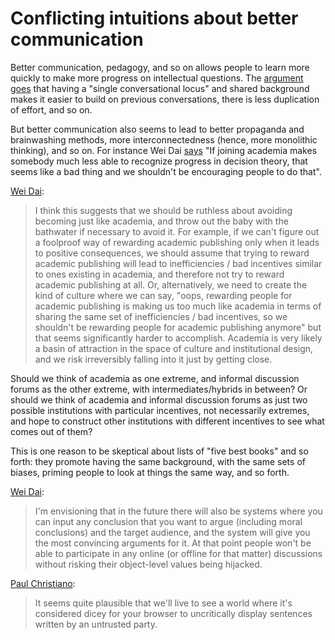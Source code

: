 # Conflicting intuitions about better communication

Better communication, pedagogy, and so on allows people to learn more quickly
to make more progress on intellectual questions. The [argument
goes](http://lesswrong.com/lw/o5z/on_the_importance_of_less_wrong_or_another_single/)
that having a "single conversational locus" and shared background makes it
easier to build on previous conversations, there is less duplication of effort,
and so on.

But better communication also seems to lead to better propaganda and
brainwashing methods, more interconnectedness (hence, more monolithic
thinking), and so on. For instance Wei Dai [says](https://www.lesserwrong.com/posts/xQ9tMMk3RArodLtDq/intellectual-progress-inside-and-outside-academia)
"If joining academia makes somebody much less able to recognize progress in
decision theory, that seems like a bad thing and we shouldn't be encouraging
people to do that".

[Wei Dai](http://lesswrong.com/lw/pds/online_discussion_is_better_than_prepublication/dwxw):

> I think this suggests that we should be ruthless about avoiding becoming just
> like academia, and throw out the baby with the bathwater if necessary to
> avoid it. For example, if we can't figure out a foolproof way of rewarding
> academic publishing only when it leads to positive consequences, we should
> assume that trying to reward academic publishing will lead to inefficiencies
> / bad incentives similar to ones existing in academia, and therefore not try
> to reward academic publishing at all. Or, alternatively, we need to create
> the kind of culture where we can say, "oops, rewarding people for academic
> publishing is making us too much like academia in terms of sharing the same
> set of inefficiencies / bad incentives, so we shouldn't be rewarding people
> for academic publishing anymore" but that seems significantly harder to
> accomplish. Academia is very likely a basin of attraction in the space of
> culture and institutional design, and we risk irreversibly falling into it
> just by getting close.

Should we think of academia as one extreme, and informal discussion forums as
the other extreme, with intermediates/hybrids in between? Or should we think of
academia and informal discussion forums as just two possible institutions with
particular incentives, not necessarily extremes, and hope to construct other
institutions with different incentives to see what comes out of them?

This is one reason to be skeptical about lists of "five best books" and so
forth: they promote having the same background, with the same sets of biases,
priming people to look at things the same way, and so forth.

[Wei Dai](https://agentfoundations.org/item?id=1636):

> I'm envisioning that in the future there will also be systems where you can
> input any conclusion that you want to argue (including moral conclusions) and
> the target audience, and the system will give you the most convincing
> arguments for it. At that point people won't be able to participate in any
> online (or offline for that matter) discussions without risking their
> object-level values being hijacked.

[Paul Christiano](https://agentfoundations.org/item?id=1638):

> It seems quite plausible that we'll live to see a world where it's considered
> dicey for your browser to uncritically display sentences written by an
> untrusted party.
